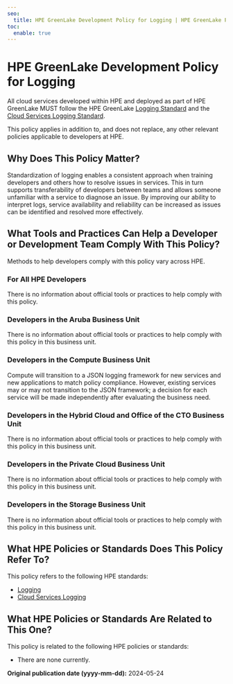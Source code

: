 ```yaml
---
seo:
  title: HPE GreenLake Development Policy for Logging | HPE GreenLake Platform
toc:
  enable: true
---
```


# HPE GreenLake Development Policy for Logging

All cloud services developed within HPE and deployed as part of HPE GreenLake MUST follow the HPE GreenLake [Logging Standard](../ratified/logging/index.md) and the [Cloud Services Logging Standard](../ratified/logging/services.md).

This policy applies in addition to, and does not replace, any other relevant policies applicable to developers at HPE.

## Why Does This Policy Matter?

Standardization of logging enables a consistent approach when training developers and others how to resolve issues in services. This in turn supports transferability of developers between teams and allows someone unfamiliar with a service to diagnose an issue. By improving our ability to interpret logs, service availability and reliability can be increased as issues can be identified and resolved more effectively.

## What Tools and Practices Can Help a Developer or Development Team Comply With This Policy?

Methods to help developers comply with this policy vary across HPE.

### For All HPE Developers

There is no information about official tools or practices to help comply with this policy.

### Developers in the Aruba Business Unit

There is no information about official tools or practices to help comply with this policy in this business unit.

### Developers in the Compute Business Unit

Compute will transition to a JSON logging framework for new services and new applications to match policy compliance. However, existing services may or may not transition to the JSON framework; a decision for each service will be made independently after evaluating the business need.

### Developers in the Hybrid Cloud and Office of the CTO Business Unit

There is no information about official tools or practices to help comply with this policy in this business unit.

### Developers in the Private Cloud Business Unit

There is no information about official tools or practices to help comply with this policy in this business unit.

### Developers in the Storage Business Unit

There is no information about official tools or practices to help comply with this policy in this business unit.

## What HPE Policies or Standards Does This Policy Refer To?

This policy refers to the following HPE standards:

* [Logging](../ratified/logging/index.md)
* [Cloud Services Logging](../ratified/logging/services.md)

## What HPE Policies or Standards Are Related to This One?

This policy is related to the following HPE policies or standards:

* There are none currently.

**Original publication date (yyyy-mm-dd):** 2024-05-24

